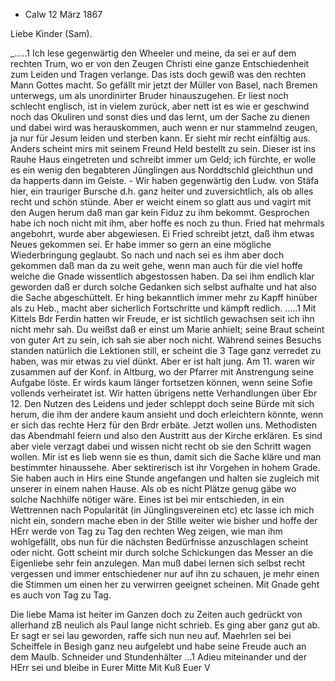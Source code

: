 + Calw 12 März 1867

Liebe Kinder (Sam).

_.....1 Ich lese gegenwärtig den Wheeler und meine, da sei er auf dem rechten Trum, wo er von den Zeugen Christi eine ganze Entschiedenheit zum Leiden und Tragen verlange. Das ists doch gewiß was den rechten Mann Gottes macht. So gefällt mir jetzt der Müller von Basel, nach Bremen unterwegs, um als unordinirter Bruder hinauszugehen. Er liest noch schlecht englisch, ist in vielem zurück, aber nett ist es wie er geschwind noch das Okuliren und sonst dies und das lernt, um der Sache zu dienen und dabei wird was herauskommen, auch wenn er nur stammelnd zeugen, ja nur für Jesum leiden und sterben kann. Er sieht mir recht einfältig aus. Anders scheint mirs mit seinem Freund Held bestellt zu sein. Dieser ist ins Rauhe Haus eingetreten und schreibt immer um Geld; ich fürchte, er wolle es ein wenig den begabteren Jünglingen aus Norddtschld gleichthun und da happerts dann im Geiste. - Wir haben gegenwärtig den Ludw. von Stäfa hier, ein trauriger Bursche d.h. ganz heiter und zuversichtlich, als ob alles recht und schön stünde. Aber er weicht einem so glatt aus und vagirt mit den Augen herum daß man gar kein Fiduz zu ihm bekommt. Gesprochen habe ich noch nicht mit ihm, aber hoffe es noch zu thun. Fried hat mehrmals angebohrt, wurde aber abgewiesen. Ei Fried schreibt jetzt, daß ihm etwas Neues gekommen sei. Er habe immer so gern an eine mögliche Wiederbringung geglaubt. So nach und nach sei es ihm aber doch gekommen daß man da zu weit gehe, wenn man auch für die viel hoffe welche die Gnade wissentlich abgestossen haben. Da sei ihm endlich klar geworden daß er durch solche Gedanken sich selbst aufhalte und hat also die Sache abgeschüttelt. Er hing bekanntlich immer mehr zu Kapff hinüber als zu Heb., macht aber sicherlich Fortschritte und kämpft redlich. .....1 
Mit Kittels Bdr Ferdin hatten wir Freude, er ist sichtlich gewachsen seit ich ihn nicht mehr sah. Du weißst daß er einst um Marie anhielt; seine Braut scheint von guter Art zu sein, ich sah sie aber noch nicht. Während seines Besuchs standen natürlich die Lektionen still, er scheint die 3 Tage ganz verredet zu haben, was mir etwas zu viel dünkt. Aber er ist halt jung. 
Am 11. waren wir zusammen auf der Konf. in Altburg, wo der Pfarrer mit Anstrengung seine Aufgabe löste. Er wirds kaum länger fortsetzen können, wenn seine Sofie vollends verheiratet ist. Wir hatten übrigens nette Verhandlungen über Ebr 12. Den Nutzen des Leidens und jeder schleppt doch seine Bürde mit sich herum, die ihm der andere kaum ansieht und doch erleichtern könnte, wenn er sich das rechte Herz für den Brdr erbäte. Jetzt wollen uns. Methodisten das Abendmahl feiern und also den Austritt aus der Kirche erklären. Es sind aber viele verzagt dabei und wissen nicht recht ob sie den Schritt wagen wollen. Mir ist es lieb wenn sie es thun, damit sich die Sache kläre und man bestimmter hinaussehe. Aber sektirerisch ist ihr Vorgehen in hohem Grade. Sie haben auch in Hirs eine Stunde angefangen und halten sie zugleich mit unserer in einem nahen Hause. Als ob es nicht Plätze genug gäbe wo solche Nachhilfe nötiger wäre. Eines ist bei mir entschieden, in ein Wettrennen nach Popularität (in Jünglingsvereinen etc) etc lasse ich mich nicht ein, sondern mache eben in der Stille weiter wie bisher und hoffe der HErr werde von Tag zu Tag den rechten Weg zeigen, wie man ihm wohlgefällt, obs nun für die nächsten Bedürfnisse anzuschlagen scheint oder nicht. Gott scheint mir durch solche Schickungen das Messer an die Eigenliebe sehr fein anzulegen. Man muß dabei lernen sich selbst recht vergessen und immer entschiedener nur auf ihn zu schauen, je mehr einen die Stimmen um einen her zu verwirren geeignet scheinen. Mit Gnade geht es auch von Tag zu Tag.

Die liebe Mama ist heiter im Ganzen doch zu Zeiten auch gedrückt von allerhand zB neulich als Paul lange nicht schrieb. Es ging aber ganz gut ab. Er sagt er sei lau geworden, raffe sich nun neu auf. Maehrlen sei bei Scheiffele in Besigh ganz neu aufgelebt und habe seine Freude auch an dem Maulb. Schneider und Stundenhälter ...1 Adieu miteinander und der HErr sei und bleibe
 in Eurer Mitte
 Mit Kuß Euer V
